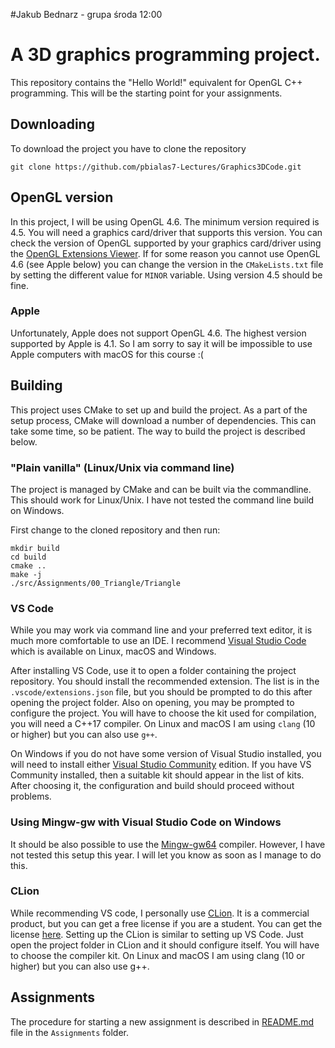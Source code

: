 #Jakub Bednarz - grupa środa 12:00



# A 3D graphics programming project.

This repository contains the "Hello World!" equivalent for OpenGL C++ programming. This will be the starting point for
your assignments.

## Downloading

To download the project you have to clone the repository

```shell
git clone https://github.com/pbialas7-Lectures/Graphics3DCode.git
```

## OpenGL version

In this project, I will be using OpenGL 4.6.
The minimum version required is 4.5.
You will need a graphics card/driver that supports this version.
You can check
the version of OpenGL supported by your graphics card/driver using
the [OpenGL Extensions Viewer](https://www.realtech-vr.com/glview/). If for some reason you cannot use OpenGL 4.6 (see
Apple below) you can change the version in the `CMakeLists.txt` file by setting the different value for `MINOR`
variable. Using version 4.5 should be fine.

### Apple

Unfortunately, Apple does not support OpenGL 4.6.
The highest version supported by Apple is 4.1.
So I am sorry to say it will be impossible to use Apple computers with macOS for
this course :(

## Building

This project uses CMake to set up and build the project.
As a part of the setup process, CMake will download a number of dependencies.
This can take some time, so be patient. The way to build the project is described below.

### "Plain vanilla" (Linux/Unix via command line)

The project is managed by CMake and can be built via the commandline.
This should work for Linux/Unix.
I have not tested the command line build on Windows.

First change to the cloned repository and then run:

```shell
mkdir build
cd build
cmake ..
make -j 
./src/Assignments/00_Triangle/Triangle
```

### VS Code

While you may work via command line and your preferred text editor, it is much more comfortable to use an IDE. I
recommend [Visual Studio Code](https://code.visualstudio.com/) which is available on Linux, macOS and Windows.

After installing VS Code, use it to open a folder containing the project repository.
You should install the recommended extension. The list is in the `.vscode/extensions.json` file, but you should be
prompted to do this after opening the
project folder. Also on opening, you may be prompted to configure the project.
You will have to choose the kit used for compilation, you will need a C++17 compiler. On Linux and macOS I am using
`clang` (10 or higher) but you can also use  `g++`.

On Windows if you do not have some version of Visual Studio installed, you will need to install
either [Visual Studio Community](https://visualstudio.microsoft.com/pl/vs/community/) edition. 
If you have VS Community installed, then a suitable kit should appear in
the list of kits. After choosing it, the configuration and build should proceed without problems.

### Using Mingw-gw with Visual Studio Code on Windows

It should be also possible to use the [Mingw-gw64](https://www.mingw-w64.org/) compiler.
However, I have not tested this setup this year.
I will let you know as soon as I manage to do this.

### CLion

While recommending VS code, I personally use [CLion](https://www.jetbrains.com/clion/).
It is a commercial product, but you can get a free license if you are a student.
You can get the license [here](https://www.jetbrains.com/community/education/#students).
Setting up the CLion is similar to setting up VS Code.
Just open the project folder in CLion and it should configure itself.
You will have to choose the compiler kit. On Linux and macOS I am using clang (10 or higher) but you can also use g++.

## Assignments

The procedure for starting a new assignment is described in [README.md](./Assignments/README.md) file in
the `Assignments` folder.

